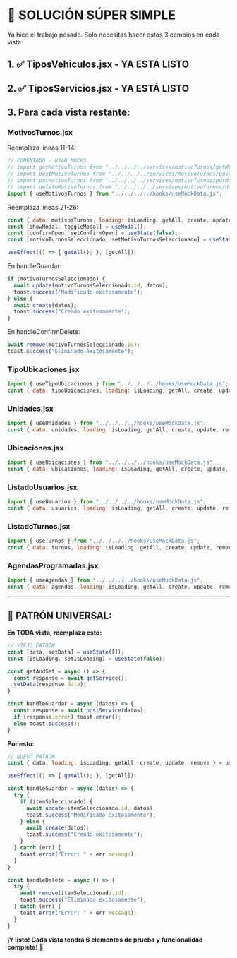 # 🚀 SOLUCIÓN SÚPER SIMPLE

Ya hice el trabajo pesado. Solo necesitas hacer estos 3 cambios en cada vista:

## 1. ✅ **TiposVehiculos.jsx** - YA ESTÁ LISTO
## 2. ✅ **TiposServicios.jsx** - YA ESTÁ LISTO

## 3. Para cada vista restante:

### **MotivosTurnos.jsx**
Reemplaza líneas 11-14:
```javascript
// COMENTADO - USAR MOCKS
// import getMotivoTurnos from "../../../../services/motivoTurnos/getMotivoTurnos.js";
// import postMotivoTurnos from "../../../../services/motivoTurnos/postMotivoTurnos.js";  
// import putMotivoTurnos from "../../../../services/motivoTurnos/putMotivoTurnos.js";
// import deleteMotivoTurnos from "../../../../services/motivoTurnos/deleteMotivoTurnos.js";
import { useMotivosTurnos } from "../../../../hooks/useMockData.js";
```

Reemplaza líneas 21-26:
```javascript
const { data: motivosTurnos, loading: isLoading, getAll, create, update, remove } = useMotivosTurnos();
const [showModal, toggleModal] = useModal();
const [confirmOpen, setConfirmOpen] = useState(false);
const [motivoTurnosSeleccionado, setMotivoTurnosSeleccionado] = useState(null);

useEffect(() => { getAll(); }, [getAll]);
```

En handleGuardar:
```javascript
if (motivoTurnosSeleccionado) {
  await update(motivoTurnosSeleccionado.id, datos);
  toast.success("Modificado exitosamente");
} else {
  await create(datos);
  toast.success("Creado exitosamente");
}
```

En handleConfirmDelete:
```javascript
await remove(motivoTurnosSeleccionado.id);
toast.success("Eliminado exitosamente");
```

### **TipoUbicaciones.jsx**
```javascript
import { useTipoUbicaciones } from "../../../../hooks/useMockData.js";
const { data: tipoUbicaciones, loading: isLoading, getAll, create, update, remove } = useTipoUbicaciones();
```

### **Unidades.jsx**  
```javascript
import { useUnidades } from "../../../../hooks/useMockData.js";
const { data: unidades, loading: isLoading, getAll, create, update, remove } = useUnidades();
```

### **Ubicaciones.jsx**
```javascript
import { useUbicaciones } from "../../../../hooks/useMockData.js";
const { data: ubicaciones, loading: isLoading, getAll, create, update, remove } = useUbicaciones();
```

### **ListadoUsuarios.jsx**
```javascript
import { useUsuarios } from "../../../../hooks/useMockData.js";
const { data: usuarios, loading: isLoading, getAll, create, update, remove } = useUsuarios();
```

### **ListadoTurnos.jsx**
```javascript
import { useTurnos } from "../../../../hooks/useMockData.js";
const { data: turnos, loading: isLoading, getAll, create, update, remove } = useTurnos();
```

### **AgendasProgramadas.jsx**
```javascript
import { useAgendas } from "../../../../hooks/useMockData.js";
const { data: agendas, loading: isLoading, getAll, create, update, remove } = useAgendas();
```

---

## 🎯 **PATRÓN UNIVERSAL:**

**En TODA vista, reemplaza esto:**
```javascript
// VIEJO PATRÓN
const [data, setData] = useState([]);
const [isLoading, setIsLoading] = useState(false);

const getAndSet = async () => {
  const response = await getService();
  setData(response.data);
}

const handleGuardar = async (datos) => {
  const response = await postService(datos);
  if (response.error) toast.error();
  else toast.success();
}
```

**Por esto:**
```javascript  
// NUEVO PATRÓN
const { data, loading: isLoading, getAll, create, update, remove } = useServiceHook();

useEffect(() => { getAll(); }, [getAll]);

const handleGuardar = async (datos) => {
  try {
    if (itemSeleccionado) {
      await update(itemSeleccionado.id, datos);
      toast.success("Modificado exitosamente");
    } else {
      await create(datos);
      toast.success("Creado exitosamente");
    }
  } catch (err) {
    toast.error("Error: " + err.message);
  }
}

const handleDelete = async () => {
  try {
    await remove(itemSeleccionado.id);
    toast.success("Eliminado exitosamente");
  } catch (err) {
    toast.error("Error: " + err.message);
  }
}
```

**¡Y listo! Cada vista tendrá 6 elementos de prueba y funcionalidad completa!** 🎉